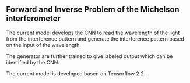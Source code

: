 ## Forward and Inverse Problem of the Michelson interferometer
The current model develops the CNN to read the wavelength of the light from the interference pattern and generate the interference pattern based on the input of the wavelength.  
  
The generator are further trained to give labeled output which can be identified by the CNN.  
  
The current model is developed based on Tensorflow 2.2.  
